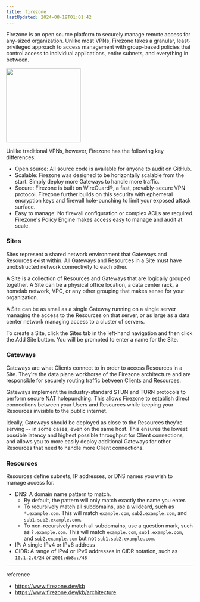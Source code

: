 ```yaml
---
title: firezone
lastUpdated: 2024-08-19T01:01:42
---
```


Firezone is an open source platform to securely manage remote access for any-sized organization. Unlike most VPNs, Firezone takes a granular, least-privileged approach to access management with group-based policies that control access to individual applications, entire subnets, and everything in between.

<img style="height: 200px" src="https://github.com/user-attachments/assets/9abef884-ba8b-4c08-89ee-c0e3943b3639"/>

Unlike traditional VPNs, however, Firezone has the following key differences:

- Open source: All source code is available for anyone to audit on GitHub.
- Scalable: Firezone was designed to be horizontally scalable from the start. Simply deploy more Gateways to handle more traffic.
- Secure: Firezone is built on WireGuard®, a fast, provably-secure VPN protocol. Firezone further builds on this security with ephemeral encryption keys and firewall hole-punching to limit your exposed attack surface.
- Easy to manage: No firewall configuration or complex ACLs are required. Firezone's Policy Engine makes access easy to manage and audit at scale.

### Sites

Sites represent a shared network environment that Gateways and Resources exist within. All Gateways and Resources in a Site must have unobstructed network connectivity to each other.

A Site is a collection of Resources and Gateways that are logically grouped together. A Site can be a physical office location, a data center rack, a homelab network, VPC, or any other grouping that makes sense for your organization.

A Site can be as small as a single Gateway running on a single server managing the access to the Resources on that server, or as large as a data center network managing access to a cluster of servers.

To create a Site, click the Sites tab in the left-hand navigation and then click the Add Site button. You will be prompted to enter a name for the Site.

### Gateways

Gateways are what Clients connect to in order to access Resources in a Site. They're the data plane workhorse of the Firezone architecture and are responsible for securely routing traffic between Clients and Resources.

Gateways implement the industry-standard STUN and TURN protocols to perform secure NAT holepunching. This allows Firezone to establish direct connections between your Users and Resources while keeping your Resources invisible to the public internet.

Ideally, Gateways should be deployed as close to the Resources they're serving -- in some cases, even on the same host. This ensures the lowest possible latency and highest possible throughput for Client connections, and allows you to more easily deploy additional Gateways for other Resources that need to handle more Client connections.

### Resources

Resources define subnets, IP addresses, or DNS names you wish to manage access for.

- DNS: A domain name pattern to match.
    - By default, the pattern will only match exactly the name you enter.
    - To recursively match all subdomains, use a wildcard, such as `*.example.com`. This will match `example.com`, `sub2.example.com`, and `sub1.sub2.example.com`.
    - To non-recursively match all subdomains, use a question mark, such as `?.example.com`. This will match `example.com`, `sub1.example.com`, and `sub2.example.com` but not `sub1.sub2.example.com`.
- IP: A single IPv4 or IPv6 address
- CIDR: A range of IPv4 or IPv6 addresses in CIDR notation, such as `10.1.2.0/24` or `2001:db8::/48`

---
reference
- https://www.firezone.dev/kb
- https://www.firezone.dev/kb/architecture
